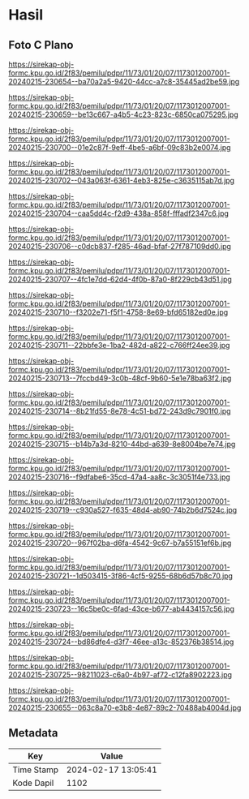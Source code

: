 # Hasil

## Foto C Plano

https://sirekap-obj-formc.kpu.go.id/2f83/pemilu/pdpr/11/73/01/20/07/1173012007001-20240215-230654--ba70a2a5-9420-44cc-a7c8-35445ad2be59.jpg

https://sirekap-obj-formc.kpu.go.id/2f83/pemilu/pdpr/11/73/01/20/07/1173012007001-20240215-230659--be13c667-a4b5-4c23-823c-6850ca075295.jpg

https://sirekap-obj-formc.kpu.go.id/2f83/pemilu/pdpr/11/73/01/20/07/1173012007001-20240215-230700--01e2c87f-9eff-4be5-a6bf-09c83b2e0074.jpg

https://sirekap-obj-formc.kpu.go.id/2f83/pemilu/pdpr/11/73/01/20/07/1173012007001-20240215-230702--043a063f-6361-4eb3-825e-c3635115ab7d.jpg

https://sirekap-obj-formc.kpu.go.id/2f83/pemilu/pdpr/11/73/01/20/07/1173012007001-20240215-230704--caa5dd4c-f2d9-438a-858f-fffadf2347c6.jpg

https://sirekap-obj-formc.kpu.go.id/2f83/pemilu/pdpr/11/73/01/20/07/1173012007001-20240215-230706--c0dcb837-f285-46ad-bfaf-27f787109dd0.jpg

https://sirekap-obj-formc.kpu.go.id/2f83/pemilu/pdpr/11/73/01/20/07/1173012007001-20240215-230707--4fc1e7dd-62d4-4f0b-87a0-8f229cb43d51.jpg

https://sirekap-obj-formc.kpu.go.id/2f83/pemilu/pdpr/11/73/01/20/07/1173012007001-20240215-230710--f3202e71-f5f1-4758-8e69-bfd65182ed0e.jpg

https://sirekap-obj-formc.kpu.go.id/2f83/pemilu/pdpr/11/73/01/20/07/1173012007001-20240215-230711--22bbfe3e-1ba2-482d-a822-c766ff24ee39.jpg

https://sirekap-obj-formc.kpu.go.id/2f83/pemilu/pdpr/11/73/01/20/07/1173012007001-20240215-230713--7fccbd49-3c0b-48cf-9b60-5e1e78ba63f2.jpg

https://sirekap-obj-formc.kpu.go.id/2f83/pemilu/pdpr/11/73/01/20/07/1173012007001-20240215-230714--8b21fd55-8e78-4c51-bd72-243d9c7901f0.jpg

https://sirekap-obj-formc.kpu.go.id/2f83/pemilu/pdpr/11/73/01/20/07/1173012007001-20240215-230715--b14b7a3d-8210-44bd-a639-8e8004be7e74.jpg

https://sirekap-obj-formc.kpu.go.id/2f83/pemilu/pdpr/11/73/01/20/07/1173012007001-20240215-230716--f9dfabe6-35cd-47a4-aa8c-3c3051f4e733.jpg

https://sirekap-obj-formc.kpu.go.id/2f83/pemilu/pdpr/11/73/01/20/07/1173012007001-20240215-230719--c930a527-f635-48d4-ab90-74b2b6d7524c.jpg

https://sirekap-obj-formc.kpu.go.id/2f83/pemilu/pdpr/11/73/01/20/07/1173012007001-20240215-230720--967f02ba-d6fa-4542-9c67-b7a55151ef6b.jpg

https://sirekap-obj-formc.kpu.go.id/2f83/pemilu/pdpr/11/73/01/20/07/1173012007001-20240215-230721--1d503415-3f86-4cf5-9255-68b6d57b8c70.jpg

https://sirekap-obj-formc.kpu.go.id/2f83/pemilu/pdpr/11/73/01/20/07/1173012007001-20240215-230723--16c5be0c-6fad-43ce-b677-ab4434157c56.jpg

https://sirekap-obj-formc.kpu.go.id/2f83/pemilu/pdpr/11/73/01/20/07/1173012007001-20240215-230724--bd86dfe4-d3f7-46ee-a13c-852376b38514.jpg

https://sirekap-obj-formc.kpu.go.id/2f83/pemilu/pdpr/11/73/01/20/07/1173012007001-20240215-230725--98211023-c6a0-4b97-af72-c12fa8902223.jpg

https://sirekap-obj-formc.kpu.go.id/2f83/pemilu/pdpr/11/73/01/20/07/1173012007001-20240215-230655--063c8a70-e3b8-4e87-89c2-70488ab4004d.jpg


## Metadata

| Key        | Value               |
| ---------- | ------------------- |
| Time Stamp | 2024-02-17 13:05:41 |
| Kode Dapil | 1102                |



